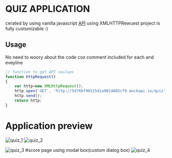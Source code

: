 # QUIZ APPLICATION
cerated by using vanilla javascript
[API](http://5d76bf96515d1a0014085cf9.mockapi.io/quiz) using XMLHTTPRewuest
project is fully customizable :)
## Usage
No need to woory about the code coz comment included for each and eveyline
```javascript
// function to get API vaulues
function httpRequest()
{
    var http=new XMLHttpRequest();
    http.open('GET', 'http://5d76bf96515d1a0014085cf9.mockapi.io/quiz',true);
    http.send();
    return http;
}
```
# Application preview
![quiz_1](https://user-images.githubusercontent.com/40564824/100620436-7180ef00-3344-11eb-926d-10b5bca9f807.png)
![quiz_2](https://user-images.githubusercontent.com/40564824/100620467-78a7fd00-3344-11eb-9d5b-010703c8b897.png)

![quiz_3](https://user-images.githubusercontent.com/40564824/100620494-7f367480-3344-11eb-9ad7-c5f402d803b2.png)
#score page using modal box(custom dialog box)
![quiz_4](https://user-images.githubusercontent.com/40564824/100620533-878eaf80-3344-11eb-9ec0-f2803fb3e874.png)
